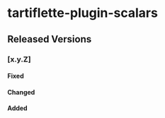 # tartiflette-plugin-scalars

## Released Versions

### [x.y.Z]

#### Fixed

#### Changed

#### Added